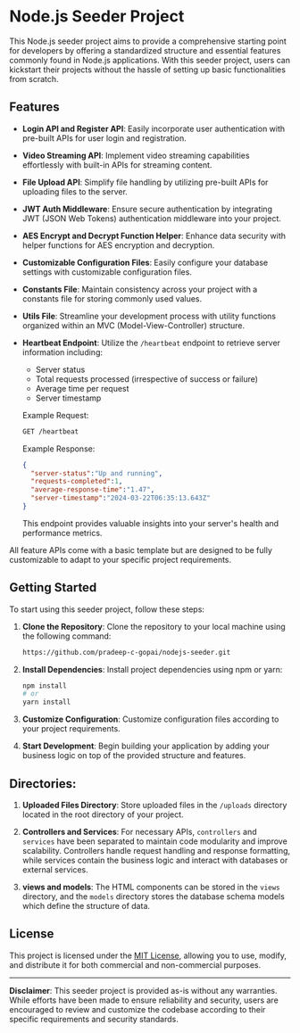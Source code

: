 # Node.js Seeder Project

This Node.js seeder project aims to provide a comprehensive starting point for developers by offering a standardized structure and essential features commonly found in Node.js applications. With this seeder project, users can kickstart their projects without the hassle of setting up basic functionalities from scratch.

## Features

- **Login API and Register API**: Easily incorporate user authentication with pre-built APIs for user login and registration.
  
- **Video Streaming API**: Implement video streaming capabilities effortlessly with built-in APIs for streaming content.

- **File Upload API**: Simplify file handling by utilizing pre-built APIs for uploading files to the server.

- **JWT Auth Middleware**: Ensure secure authentication by integrating JWT (JSON Web Tokens) authentication middleware into your project.

- **AES Encrypt and Decrypt Function Helper**: Enhance data security with helper functions for AES encryption and decryption.

- **Customizable Configuration Files**: Easily configure your database settings with customizable configuration files.

- **Constants File**: Maintain consistency across your project with a constants file for storing commonly used values.

- **Utils File**: Streamline your development process with utility functions organized within an MVC (Model-View-Controller) structure.

- **Heartbeat Endpoint**: Utilize the `/heartbeat` endpoint to retrieve server information including:
    - Server status
    - Total requests processed (irrespective of success or failure)
    - Average time per request
    - Server timestamp

    Example Request:
    ```bash
    GET /heartbeat
    ```

    Example Response:
    ```json
    {
      "server-status":"Up and running",
      "requests-completed":1,
      "average-response-time":"1.47",
      "server-timestamp":"2024-03-22T06:35:13.643Z"
    }
    ```

    This endpoint provides valuable insights into your server's health and performance metrics.

All feature APIs come with a basic template but are designed to be fully customizable to adapt to your specific project requirements.

## Getting Started

To start using this seeder project, follow these steps:

1. **Clone the Repository**: Clone the repository to your local machine using the following command:

    ```bash
    https://github.com/pradeep-c-gopai/nodejs-seeder.git
    ```

2. **Install Dependencies**: Install project dependencies using npm or yarn:

    ```bash
    npm install
    # or
    yarn install
    ```

3. **Customize Configuration**: Customize configuration files according to your project requirements.

4. **Start Development**: Begin building your application by adding your business logic on top of the provided structure and features.

## Directories:

1. **Uploaded Files Directory**: Store uploaded files in the `/uploads` directory located in the root directory of your project.

2. **Controllers and Services**: For necessary APIs, `controllers` and `services` have been separated to maintain code modularity and improve scalability. Controllers handle request handling and response formatting, while services contain the business logic and interact with databases or external services.

3. **views and models**: The HTML components can be stored in the `views` directory, and the `models` directory stores the database schema models which define the structure of data.

## License

This project is licensed under the [MIT License](LICENSE), allowing you to use, modify, and distribute it for both commercial and non-commercial purposes.

---

**Disclaimer**: This seeder project is provided as-is without any warranties. While efforts have been made to ensure reliability and security, users are encouraged to review and customize the codebase according to their specific requirements and security standards.
